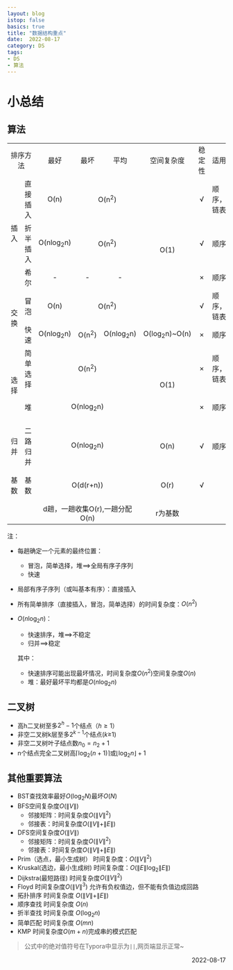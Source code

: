 ```yaml
---
layout: blog
istop: false
basics: true
title: "数据结构重点"
date:  2022-08-17
category: DS
tags:
- DS
- 算法
---
```


# 小总结

## 算法

<style>table{text-align:center} </style>
<table>
   <tr>
      <td colspan="2">排序方法</td>
      <td>最好</td>
      <td>最坏</td>
      <td>平均</td>
      <td>空间复杂度</td>
      <td>稳定性</td>
      <td>适用</td>
      <td>备注</td>
   </tr>
   <tr>
      <td rowspan="3">插入</td>
      <td>直接插入</td>
      <td>O(n)</td>
      <td colspan="2">O(n<sup>2</sup>)</td>
      <td rowspan="4">O(1)</td>
      <td>√</td>
      <td align="left">顺序，链表</td>
      <td></td>
   </tr>
   <tr>
      <td>折半插入</td>
      <td>O(nlog<sub>2</sub>n)</td>
      <td colspan="2">O(n<sup>2</sup>)</td>
      <td>√</td>
      <td align="left">顺序</td>
      <td>先折半找插入位置再移动</td>
   </tr>
   <tr>
      <td>希尔</td>
      <td>-</td>
      <td>-</td>
      <td>-</td>
      <td>×</td>
      <td align="left">顺序</td>
      <td></td>
   </tr>
   <tr>
      <td rowspan="2">交换</td>
      <td>冒泡</td>
      <td>O(n)</td>
      <td colspan="2">O(n<sup>2</sup>)</td>
      <td>√</td>
      <td align="left">顺序，链表</td>
      <td></td>
   </tr>
   <tr>
      <td>快速</td>
      <td>O(nlog<sub>2</sub>n)</td>
      <td>O(n<sup>2</sup>)</td>
      <td>O(nlog<sub>2</sub>n)</td>
      <td>O(log<sub>2</sub>n)~O(n)</td>
      <td>×</td>
      <td align="left">顺序</td>
      <td></td>
   </tr>
   <tr>
      <td rowspan="2">选择</td>
      <td>简单选择</td>
      <td colspan="3">O(n<sup>2</sup>)</td>
      <td rowspan="2">O(1)</td>
      <td>×</td>
      <td align="left">顺序，链表</td>
      <td></td>
   </tr>
   <tr>
      <td>堆</td>
      <td colspan="3">O(nlog<sub>2</sub>n)</td>
      <td>×</td>
      <td align="left">顺序</td>
      <td>向下调整O(log<sub>2</sub>n),建堆O(n)</td>
   </tr>
   <tr>
      <td>归并</td>
      <td>二路归并</td>
      <td colspan="3">O(nlog<sub>2</sub>n)</td>
      <td>O(n)</td>
      <td>√</td>
      <td align="left">顺序</td>
      <td></td>
   </tr>
   <tr>
      <td>基数</td>
      <td>基数</td>
      <td colspan="3">O(d(r+n))</td>
      <td>O(r)</td>
      <td>√</td>
      <td></td>
      <td>与序列初始状态无关</td>
   </tr>
   <tr>
      <td colspan="2"></td>
      <td colspan="3">d趟，一趟收集O(r),一趟分配O(n)</td>
      <td>r为基数</td>
      <td></td>
      <td></td>
      <td></td>
   </tr>
</table>



注：

- 每趟确定一个元素的最终位置：

  - 冒泡，简单选择，堆$\implies$全局有序子序列
  - 快速

- 局部有序子序列（或叫基本有序）：直接插入

- 所有简单排序（直接插入，冒泡，简单选择）的时间复杂度：$O(n^2)$

- $O(n\log_2n)$：

  - 快速排序，堆$\implies$不稳定
  - 归并$\implies$稳定

  其中：
  - 快速排序可能出现最坏情况，时间复杂度$O(n^2)$空间复杂度$O(n)$
  - 堆：最好最坏平均都是$O(n\log_2n)$

## 二叉树

- 高h二叉树至多$2^h-1$个结点（$h \geqslant 1$）
- 非空二叉树k层至多$2^{k-1}$个结点($k\geqslant$1)
- 非空二叉树叶子结点数$n_0=n_2+1$
- n个结点完全二叉树高$\lceil\log_2(n+1)\rceil$或$\lfloor\log_2n\rfloor+1$

## 其他重要算法

- BST查找效率最好$O(\log_2N)$最坏$O(N)$
- BFS空间复杂度$O(\|V\|)$
  - 邻接矩阵：时间复杂度$O(\|V\|^2)$
  - 邻接表：时间复杂度$O(\|V\|+\|E\|)$
- DFS空间复杂度$O(\|V\|)$
  - 邻接矩阵：时间复杂度$O(\|V\|^2)$
  - 邻接表：时间复杂度$O(\|V\|+\|E\|)$
- Prim（选点，最小生成树） 时间复杂度：$O(\|V\|^2)$
- Kruskal(选边，最小生成树) 时间复杂度：$O(\|E\|\log_2\|E\|)$
- Dijkstra(最短路径) 时间复杂度$O(\|V\|^2)$
- Floyd 时间复杂度$O(\|V\|^3)$  允许有负权值边，但不能有负值边成回路
- 拓扑排序 时间复杂度 $O(\|V\| + \|E\|)$
- 顺序查找 时间复杂度 $O(n)$
- 折半查找 时间复杂度 $O(\log_2n)$
- 简单匹配 时间复杂度 $O(mn)$
- KMP 时间复杂度$O(m+n)$完成串的模式匹配


> 公式中的绝对值符号在Typora中显示为`||`,网页端显示正常~

<p align="right">2022-08-17</p>